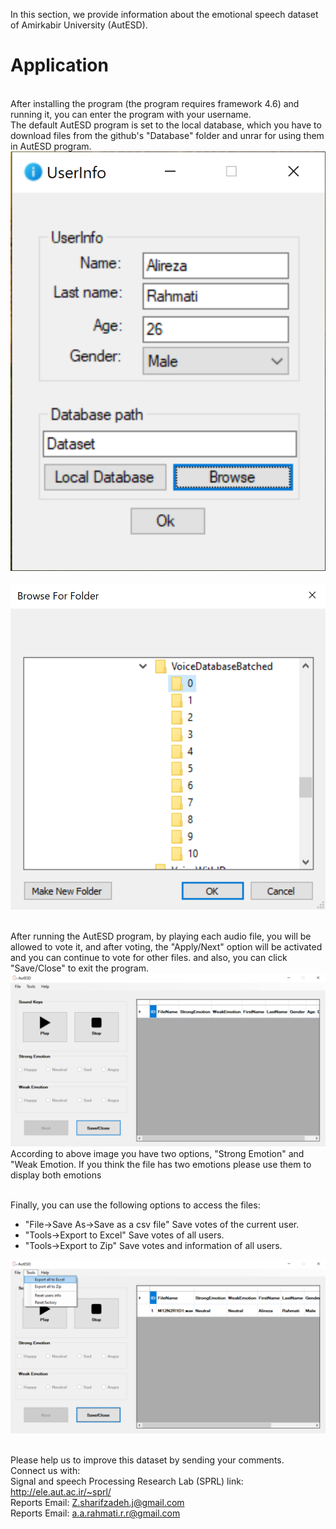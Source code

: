 <p>
In this section, we provide information about the emotional speech dataset of Amirkabir University (AutESD).</br>
</p>

<p>
<h1>Application</h1></br>
After installing the program (the program requires framework 4.6) and running it, you can enter the program with your username.</br>
The default AutESD program is set to the local database, which you have to download files from the github's "Database" folder and unrar for using them in AutESD program. </br>
<img src="Pictures/2.PNG" alt="AddUser"></br></br>
<img src="Pictures/3.PNG" alt="Add database folder"></br></br>

After running the AutESD program, by playing each audio file, you will be allowed to vote it, and after voting, the "Apply/Next" option will be activated and you can continue to vote for other files. and also, you can click "Save/Close" to exit the program.</br>
<img src="Pictures/5.PNG" alt="Voting"></br>
According to above image you have two options, "Strong Emotion" and "Weak Emotion. If you think the file has two emotions please use them to display both emotions</br></br>

Finally, you can use the following options to access the files:</br>
<ul>
<li> "File->Save As->Save as a csv file" Save votes of the current user.
<li> "Tools->Export to Excel" Save votes of all users.
<li> "Tools->Export to Zip" Save votes and information of all users.
</ul>
<img src="Pictures/9.png" alt="Voting"></br></br>
</p>

Please help us to improve this dataset by sending your comments.</br>
Connect us with:</br>
Signal and speech Processing Research Lab (SPRL) link: http://ele.aut.ac.ir/~sprl/</br>
Reports Email: Z.sharifzadeh.j@gmail.com</br>
Reports Email: a.a.rahmati.r.r@gmail.com</br>

